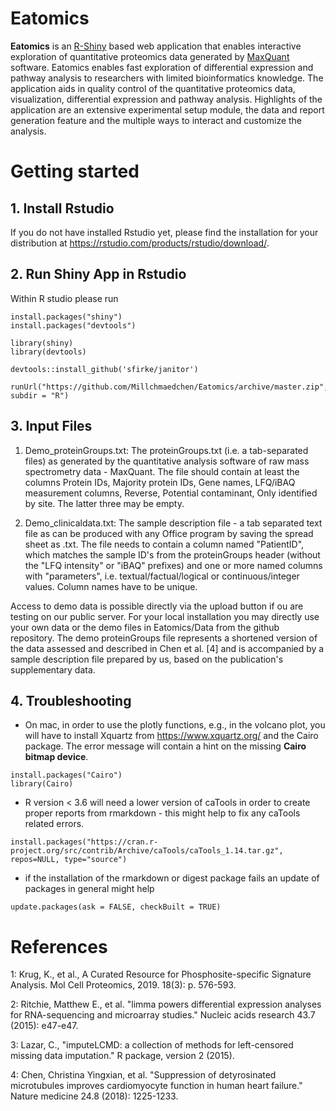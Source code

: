 # Eatomics
**Eatomics**  is an [R-Shiny](https://shiny.rstudio.com/) based web application that enables interactive 
exploration of quantitative proteomics data generated by [MaxQuant](https://www.nature.com/articles/nprot.2016.136) software. Eatomics enables fast exploration of differential expression and pathway analysis to researchers with limited bioinformatics knowledge. The application aids in quality control of the quantitative proteomics data, visualization, differential expression and pathway analysis. Highlights of the application are an extensive experimental setup module, the data and report generation feature and the multiple ways to interact and customize the analysis.

# Getting started
## 1. Install Rstudio
If you do not have installed Rstudio yet, please find the installation for your distribution at https://rstudio.com/products/rstudio/download/. 

## 2. Run Shiny App in Rstudio
Within R studio please run

```
install.packages("shiny")
install.packages("devtools")

library(shiny)
library(devtools)

devtools::install_github('sfirke/janitor')

runUrl("https://github.com/Millchmaedchen/Eatomics/archive/master.zip", subdir = "R")
```
## 3. Input Files

1. Demo_proteinGroups.txt: The proteinGroups.txt (i.e. a tab-separated files) as generated by the quantitative analysis software of raw mass spectrometry data - MaxQuant. The file should contain at least the columns Protein IDs, Majority protein IDs, Gene names, LFQ/iBAQ measurement columns, Reverse, Potential contaminant, Only identified by site. The latter three may be empty.

2. Demo_clinicaldata.txt: The sample description file - a tab separated text file as can be produced with any Office program by saving the spread sheet as .txt. The  file needs to contain a column named "PatientID", which matches the sample ID's from the proteinGroups header (without the "LFQ intensity" or "iBAQ" prefixes) and one or more named columns with "parameters", i.e. textual/factual/logical or continuous/integer values. Column names have to be unique.

Access to demo data is possible directly via the upload button if ou are testing on our public server. For your local installation you may directly use your own data or the demo files in Eatomics/Data from the github repository. The demo proteinGroups file represents a shortened version of the data assessed and described in Chen et al. [4] and is accompanied by a sample description file prepared by us, based on the publication's supplementary data. 

## 4. Troubleshooting 

- On mac, in order to use the plotly functions, e.g., in the volcano plot, you will have to install Xquartz from https://www.xquartz.org/ and the Cairo package. The error message will contain a hint on the missing **Cairo bitmap device**. 

```
install.packages("Cairo")
library(Cairo) 
```

- R version < 3.6 will need a lower version of caTools in order to create proper reports from rmarkdown - this might help to fix any caTools related errors.
```
install.packages("https://cran.r-project.org/src/contrib/Archive/caTools/caTools_1.14.tar.gz", repos=NULL, type="source")
```

- if the installation of the rmarkdown or digest package fails an update of packages in general might help
```
update.packages(ask = FALSE, checkBuilt = TRUE)
```
# References

1: Krug, K., et al., A Curated Resource for Phosphosite-specific Signature Analysis. Mol Cell Proteomics, 2019. 18(3): p. 576-593.

2: Ritchie, Matthew E., et al. "limma powers differential expression analyses for RNA-sequencing and microarray studies." Nucleic acids research 43.7 (2015): e47-e47.

3: Lazar, C., "imputeLCMD: a collection of methods for left-censored missing data imputation." R package, version 2 (2015).

4: Chen, Christina Yingxian, et al. "Suppression of detyrosinated microtubules improves cardiomyocyte function in human heart failure." Nature medicine 24.8 (2018): 1225-1233.

